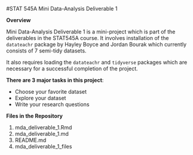 
#STAT 545A Mini Data-Analysis Deliverable 1

**Overview**

Mini Data-Analysis Deliverable 1 is a mini-project which is part of the deliverables in the STAT545A course. It involves installation of the `datateachr` package by Hayley Boyce and Jordan Bourak which currently consists of 7 semi-tidy datasets.

It also requires loading the `datateachr` and `tidyverse` packages which are necessary for a successful completion of the project.


**There are 3 major tasks in this project**:

+ Choose your favorite dataset
+ Explore your dataset
+ Write your research questions



**Files in the Repository**

1. mda_deliverable_1.Rmd
2. mda_deliverable_1.md
3. README.md
4. mda_deliverable_1_files

